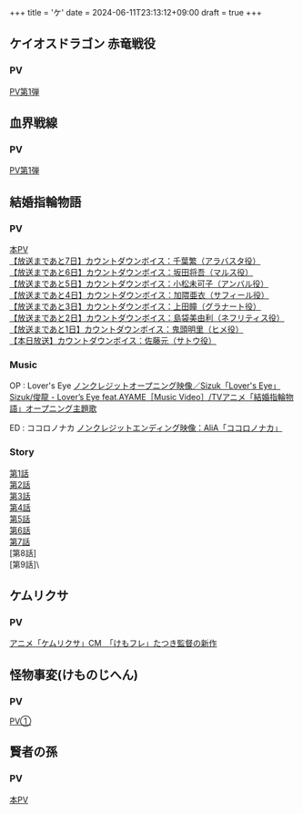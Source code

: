 +++
title = 'ケ'
date = 2024-06-11T23:13:12+09:00
draft = true
+++

## ケイオスドラゴン 赤竜戦役

### PV
[PV第1弾](https://youtu.be/nFhx4WJr2cg?si=2sIu9OAOrOyX82Cx)

## 血界戦線
### PV
[PV第1弾](https://www.youtube.com/watch?v=jDyMuduEJ2E)

  
## 結婚指輪物語
### PV
[本PV](https://youtu.be/S238Ng-DseE)\
[【放送まであと7日】カウントダウンボイス：千葉繁（アラバスタ役）](https://youtu.be/gOGwXUSjtn0)\
[【放送まであと6日】カウントダウンボイス：坂田将吾（マルス役）](https://youtu.be/kF-RWO9OKDU)\
[【放送まであと5日】カウントダウンボイス：小松未可子（アンバル役）](https://youtu.be/iiFFQeTLEOU)\
[【放送まであと4日】カウントダウンボイス：加隈亜衣（サフィール役）](https://youtu.be/1ejvvfwkRRs)\
[【放送まであと3日】カウントダウンボイス：上田瞳（グラナート役）](https://youtu.be/5rP3QAZcDT0)\
[【放送まであと2日】カウントダウンボイス：島袋美由利（ネフリティス役）](https://youtu.be/QGYObeztyKM)\
[【放送まであと1日】カウントダウンボイス：鬼頭明里（ヒメ役）](https://youtu.be/_w6P94C2rr0)\
[【本日放送】カウントダウンボイス：佐藤元（サトウ役）](https://youtu.be/MCxRSPufbi4)
### Music
OP : Lover's Eye
[ノンクレジットオープニング映像／Sizuk「Lover's Eye」](https://youtu.be/BE5G43rTBkA)\
[Sizuk/俊龍 - Lover’s Eye feat.AYAME［Music Video］/TVアニメ「結婚指輪物語」オープニング主題歌](https://www.youtube.com/watch?v=_PGgv5NC_AE)

ED :  ココロノナカ 
[ノンクレジットエンディング映像：AliA「ココロノナカ」](https://youtu.be/wuX1LaPSvP0)

### Story
[第1話](https://talesofweddingrings-anime.jp/story/episode1/)\
[第2話](https://talesofweddingrings-anime.jp/story/episode2/)\
[第3話](https://talesofweddingrings-anime.jp/story/episode3/)\
[第4話](https://talesofweddingrings-anime.jp/story/episode4/)\
[第5話](https://talesofweddingrings-anime.jp/story/episode5/)\
[第6話](https://talesofweddingrings-anime.jp/story/episode6/)\
[第7話](https://talesofweddingrings-anime.jp/story/episode7/)\
[第8話]\
[第9話]\

## ケムリクサ

### PV
[アニメ「ケムリクサ」CM　「けもフレ」たつき監督の新作](https://www.youtube.com/watch?v=tJHbPkTcg1M)

  

## 怪物事変(けものじへん)

### PV
[PV①](https://www.youtube.com/watch?v=H-zC4kTkJLI)

## 賢者の孫
### PV
[本PV](https://www.youtube.com/watch?v=8TXDk-isqLE)


